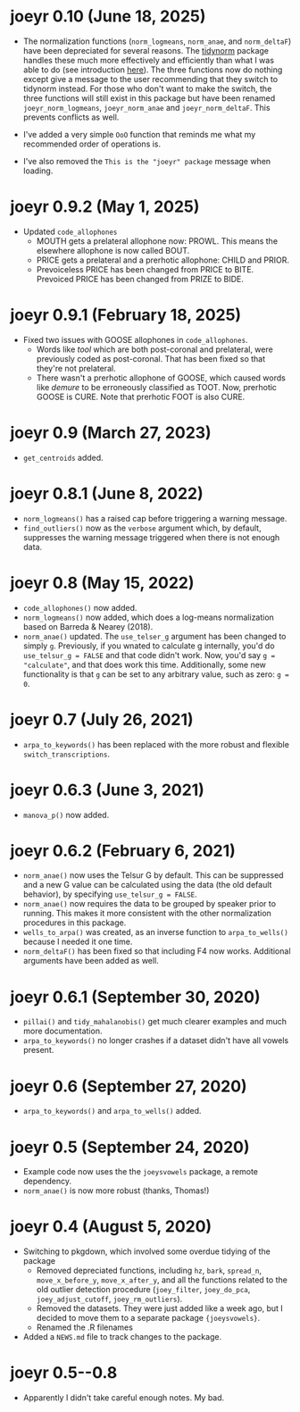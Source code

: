 # joeyr 0.10 (June 18, 2025)

* The normalization functions (`norm_logmeans`, `norm_anae`, and `norm_deltaF`) have been depreciated for several reasons. The [tidynorm](https://jofrhwld.github.io/tidynorm/) package handles these much more effectively
and efficiently than what I was able to do (see introduction [here](https://jofrhwld.github.io/blog/posts/2025/06/2025-06-16_introducing-tidynorm/)). The three functions now do nothing except give a message to the user recommending that they switch to tidynorm instead. For those who don't want to make the switch, the three 
functions will still exist in this package but have been renamed `joeyr_norm_logmeans`, `joeyr_norm_anae` and `joeyr_norm_deltaF`. This prevents conflicts as well.

* I've added a very simple `OoO` function that reminds me what my recommended order of operations is. 

* I've also removed the `This is the "joeyr" package` message when loading.

# joeyr 0.9.2 (May 1, 2025)

* Updated `code_allophones`
  - MOUTH gets a prelateral allophone now: PROWL. This means the elsewhere allophone is now called BOUT.
  - PRICE gets a prelateral and a prerhotic allophone: CHILD and PRIOR. 
  - Prevoiceless PRICE has been changed from PRICE to BITE. Prevoiced PRICE has been changed from PRIZE to BIDE.

# joeyr 0.9.1 (February 18, 2025)
 
* Fixed two issues with GOOSE allophones in `code_allophones`. 
  - Words like *tool* which are both post-coronal and prelateral, were previously coded as post-coronal. That has been fixed so that they're not prelateral.
  - There wasn't a prerhotic allophone of GOOSE, which caused words like *demure* to be erroneously classified as TOOT. Now, prerhotic GOOSE is CURE. Note that prerhotic FOOT is also CURE.

# joeyr 0.9 (March 27, 2023)

* `get_centroids` added.

# joeyr 0.8.1 (June 8, 2022)

* `norm_logmeans()` has a raised cap before triggering a warning message. 
* `find_outliers()` now as the `verbose` argument which, by default, suppresses the warning message triggered when there is not enough data.

# joeyr 0.8 (May 15, 2022)

* `code_allophones()` now added.
* `norm_logmeans()` now added, which does a log-means normalization based on Barreda & Nearey (2018).
* `norm_anae()` updated. The `use_telser_g` argument has been changed to simply `g`. Previously, if you wnated to calculate g internally, you'd do `use_telsur_g = FALSE` and that code didn't work. Now, you'd say `g = "calculate"`, and that does work this time. Additionally, some new functionality is that `g` can be set to any arbitrary value, such as zero: `g = 0`. 

# joeyr 0.7 (July 26, 2021)

* `arpa_to_keywords()` has been replaced with the more robust and flexible `switch_transcriptions`. 

# joeyr 0.6.3 (June 3, 2021)

* `manova_p()` now added.

# joeyr 0.6.2 (February 6, 2021)

* `norm_anae()` now uses the Telsur G by default. This can be suppressed and a new G value can be calculated using the data (the old default behavior), by specifying `use_telsur_g = FALSE`.
* `norm_anae()` now requires the data to be grouped by speaker prior to running. This makes it more consistent with the other normalization procedures in this package.
* `wells_to_arpa()` was created, as an inverse function to `arpa_to_wells()` because I needed it one time.
* `norm_deltaF()` has been fixed so that including F4 now works. Additional arguments have been added as well.  

# joeyr 0.6.1 (September 30, 2020)

* `pillai()` and `tidy_mahalanobis()` get much clearer examples and much more documentation.
* `arpa_to_keywords()` no longer crashes if a dataset didn't have all vowels present.

# joeyr 0.6 (September 27, 2020)

* `arpa_to_keywords()` and `arpa_to_wells()` added.

# joeyr 0.5 (September 24, 2020)

* Example code now uses the the `joeysvowels` package, a remote dependency.
* `norm_anae()` is now more robust (thanks, Thomas!)

# joeyr 0.4 (August 5, 2020)

* Switching to pkgdown, which involved some overdue tidying of the package
  - Removed depreciated functions, including `hz`, `bark`, `spread_n`, `move_x_before_y`, `move_x_after_y`, and all the functions related to the old outlier detection procedure (`joey_filter`, `joey_do_pca`, `joey_adjust_cutoff`, `joey_rm_outliers`). 
  - Removed the datasets. They were just added like a week ago, but I decided to move them to a separate package `{joeysvowels}`. 
  - Renamed the .R filenames
* Added a `NEWS.md` file to track changes to the package. 

# joeyr 0.5--0.8

* Apparently I didn't take careful enough notes. My bad.
